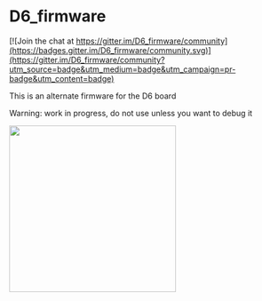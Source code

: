 # D6_firmware

[![Join the chat at https://gitter.im/D6_firmware/community](https://badges.gitter.im/D6_firmware/community.svg)](https://gitter.im/D6_firmware/community?utm_source=badge&utm_medium=badge&utm_campaign=pr-badge&utm_content=badge)

This is an alternate firmware for the D6 board

Warning: work in progress, do not use unless you want to debug it

<img src="https://raw.githubusercontent.com/joseluu/D6_firmware/master/Documents/Photos/D6_and_STLinkV2.jpg" width="300">




